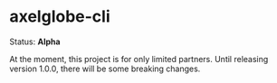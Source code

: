 axelglobe-cli
===

Status: **Alpha**

 At the moment, this project is for only limited partners. Until releasing version 1.0.0, there will be some breaking changes.
